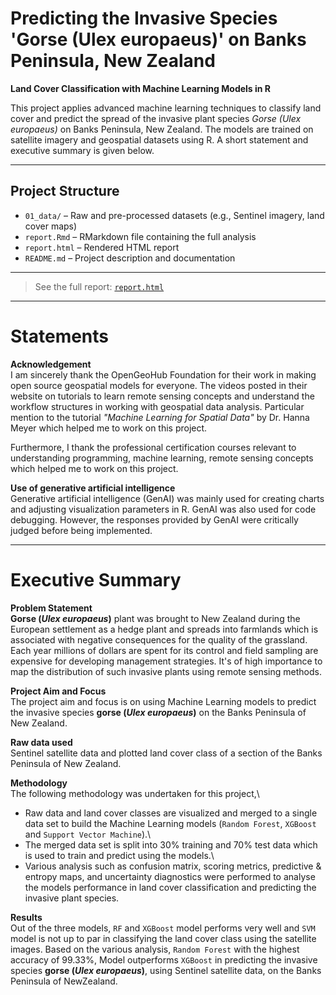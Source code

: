 # Predicting the Invasive Species 'Gorse (Ulex europaeus)' on Banks Peninsula, New Zealand 

**Land Cover Classification with Machine Learning Models in R**

This project applies advanced machine learning techniques to classify land cover and predict the spread of the invasive plant species *Gorse (Ulex europaeus)* on Banks Peninsula, New Zealand. The models are trained on satellite imagery and geospatial datasets using R. A short statement and executive summary is given below. 

---
## Project Structure

- `01_data/` – Raw and pre-processed datasets (e.g., Sentinel imagery, land cover maps)
- `report.Rmd` – RMarkdown file containing the full analysis
- `report.html` – Rendered HTML report
- `README.md` – Project description and documentation

---

> See the full report: [`report.html`](./report.html)

---
# Statements

**Acknowledgement**\
I am sincerely thank the OpenGeoHub Foundation for their work in making open source geospatial models for everyone. The videos posted in their website on tutorials to learn remote sensing concepts and understand the workflow structures in working with geospatial data analysis. Particular mention to the tutorial *"Machine Learning for Spatial Data"* by Dr. Hanna Meyer which helped me to work on this project.

Furthermore, I thank the professional certification courses relevant to understanding programming, machine learning, remote sensing concepts which helped me to work on this project.

**Use of generative artificial intelligence**\
Generative artificial intelligence (GenAI) was mainly used for creating charts and adjusting visualization parameters in R. GenAI was also used for code debugging. However, the responses provided by GenAI were critically judged before being implemented.

---
# Executive Summary 

**Problem Statement**\
**Gorse (*Ulex europaeus*)** plant was brought to New Zealand during the European settlement as a hedge plant and spreads into farmlands which is associated with negative consequences for the quality of the grassland. Each year millions of dollars are spent for its control and field sampling are expensive for developing management strategies. It's of high importance to map the distribution of such invasive plants using remote sensing methods.

**Project Aim and Focus**\
The project aim and focus is on using Machine Learning models to predict the invasive species **gorse (*Ulex europaeus*)** on the Banks Peninsula of New Zealand.

**Raw data used**\
Sentinel satellite data and plotted land cover class of a section of the Banks Peninsula of New Zealand.

**Methodology**\
The following methodology was undertaken for this project,\
- Raw data and land cover classes are visualized and merged to a single data set to build the Machine Learning models (`Random Forest`, `XGBoost` and `Support Vector Machine`).\
- The merged data set is split into 30% training and 70% test data which is used to train and predict using the models.\
- Various analysis such as confusion matrix, scoring metrics, predictive & entropy maps, and uncertainty diagnostics were performed to analyse the models performance in land cover classification and predicting the invasive plant species.

**Results**\
Out of the three models, `RF` and `XGBoost` model performs very well and `SVM` model is not up to par in classifying the land cover class using the satellite images. Based on the various analysis, `Random Forest` with the highest accuracy of 99.33%, Model outperforms `XGBoost` in predicting the invasive species **gorse (*Ulex europaeus*)**, using Sentinel satellite data, on the Banks Peninsula of NewZealand.
